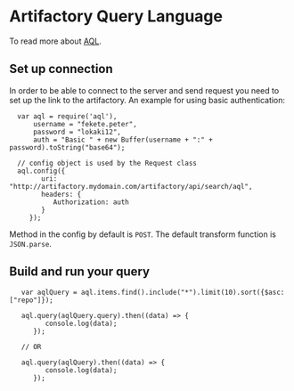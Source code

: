 # Artifactory Query Language
To read more about [AQL](https://www.jfrog.com/confluence/display/RTF/Artifactory+Query+Language).

## Set up connection
In order to be able to connect to the server and send request you need to set up
the link to the artifactory. An example for using basic authentication:

```
  var aql = require('aql'),
      username = "fekete.peter",
      password = "lokaki12",
      auth = "Basic " + new Buffer(username + ":" + password).toString("base64");

  // config object is used by the Request class
  aql.config({
        uri: "http://artifactory.mydomain.com/artifactory/api/search/aql",
        headers: {
           Authorization: auth
        }
     });
```

Method in the config by default is `POST`. The default transform function is
`JSON.parse`.


## Build and run your query

```
   var aqlQuery = aql.items.find().include("*").limit(10).sort({$asc: ["repo"]});

   aql.query(aqlQuery.query).then((data) => {
         console.log(data);
      });

   // OR

   aql.query(aqlQuery).then((data) => {
         console.log(data);
      });

```

